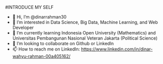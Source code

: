 #INTRODUCE MY SELF

- 👋 Hi, I’m @dinarrahman30
- 👀 I’m interested in Data Science, Big Data, Machine Learning, and Web Developer
- 🌱 I’m currently learning Indonesia Open University (Mathematics) and Universitas Pembangunan Nasional Veteran Jakarta (Political Science)
- 💞️ I’m looking to collaborate on Github or LinkedIn
- 📫 How to reach me on LinkedIn: https://www.linkedin.com/in/dinar-wahyu-rahman-00a405162/

<!---
dinarrahman30/dinarrahman30 is a ✨ special ✨ repository because its `README.md` (this file) appears on your GitHub profile.
You can click the Preview link to take a look at your changes.
--->
